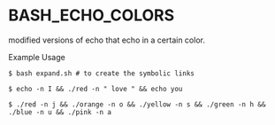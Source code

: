 # BASH_ECHO_COLORS
modified versions of echo that echo in a certain color. 

Example Usage
```
$ bash expand.sh # to create the symbolic links 

$ echo -n I && ./red -n " love " && echo you

$ ./red -n j && ./orange -n o && ./yellow -n s && ./green -n h && ./blue -n u && ./pink -n a 

```
